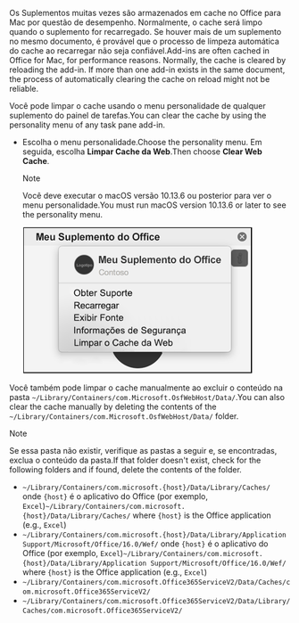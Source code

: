 <span data-ttu-id="25aa1-p101">Os Suplementos muitas vezes são armazenados em cache no Office para Mac por questão de desempenho. Normalmente, o cache será limpo quando o suplemento for recarregado. Se houver mais de um suplemento no mesmo documento, é provável que o processo de limpeza automática do cache ao recarregar não seja confiável.</span><span class="sxs-lookup"><span data-stu-id="25aa1-p101">Add-ins are often cached in Office for Mac, for performance reasons. Normally, the cache is cleared by reloading the add-in. If more than one add-in exists in the same document, the process of automatically clearing the cache on reload might not be reliable.</span></span>

<span data-ttu-id="25aa1-104">Você pode limpar o cache usando o menu personalidade de qualquer suplemento do painel de tarefas.</span><span class="sxs-lookup"><span data-stu-id="25aa1-104">You can clear the cache by using the personality menu of any task pane add-in.</span></span>
- <span data-ttu-id="25aa1-105">Escolha o menu personalidade.</span><span class="sxs-lookup"><span data-stu-id="25aa1-105">Choose the personality menu.</span></span> <span data-ttu-id="25aa1-106">Em seguida, escolha **Limpar Cache da Web**.</span><span class="sxs-lookup"><span data-stu-id="25aa1-106">Then choose **Clear Web Cache**.</span></span>
    > [!NOTE]
    > <span data-ttu-id="25aa1-107">Você deve executar o macOS versão 10.13.6 ou posterior para ver o menu personalidade.</span><span class="sxs-lookup"><span data-stu-id="25aa1-107">You must run macOS version 10.13.6 or later to see the personality menu.</span></span>

    ![Captura de tela da opção limpar cache da web em um menu de personalidade.](../images/mac-clear-cache-menu.png)

<span data-ttu-id="25aa1-109">Você também pode limpar o cache manualmente ao excluir o conteúdo na pasta `~/Library/Containers/com.Microsoft.OsfWebHost/Data/`.</span><span class="sxs-lookup"><span data-stu-id="25aa1-109">You can also clear the cache manually by deleting the contents of the `~/Library/Containers/com.Microsoft.OsfWebHost/Data/` folder.</span></span>

> [!NOTE]
> <span data-ttu-id="25aa1-110">Se essa pasta não existir, verifique as pastas a seguir e, se encontradas, exclua o conteúdo da pasta.</span><span class="sxs-lookup"><span data-stu-id="25aa1-110">If that folder doesn't exist, check for the following folders and if found, delete the contents of the folder.</span></span>
>    - <span data-ttu-id="25aa1-111">`~/Library/Containers/com.microsoft.{host}/Data/Library/Caches/` onde `{host}` é o aplicativo do Office (por exemplo, `Excel`)</span><span class="sxs-lookup"><span data-stu-id="25aa1-111">`~/Library/Containers/com.microsoft.{host}/Data/Library/Caches/` where `{host}` is the Office application (e.g., `Excel`)</span></span>
>    - <span data-ttu-id="25aa1-112">`~/Library/Containers/com.microsoft.{host}/Data/Library/Application Support/Microsoft/Office/16.0/Wef/` onde `{host}` é o aplicativo do Office (por exemplo, `Excel`)</span><span class="sxs-lookup"><span data-stu-id="25aa1-112">`~/Library/Containers/com.microsoft.{host}/Data/Library/Application Support/Microsoft/Office/16.0/Wef/` where `{host}` is the Office application (e.g., `Excel`)</span></span>
>    - `~/Library/Containers/com.microsoft.Office365ServiceV2/Data/Caches/com.microsoft.Office365ServiceV2/`
>    - `~/Library/Containers/com.microsoft.Office365ServiceV2/Data/Library/Caches/com.microsoft.Office365ServiceV2/`
